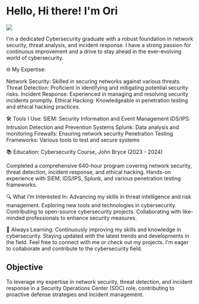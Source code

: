 # Hello, Hi there! I'm Ori
<a href="www.linkedin.com/in/ori-iankovitch-56a49923a"><img src="https://img.shields.io/badge/-LinkedIn-0072b1?&style=for-the-badge&logo=linkedin&logoColor=white" /></a>

I'm a dedicated Cybersecurity graduate with a robust foundation in network security, threat analysis, and incident response. I have a strong passion for continuous improvement and a drive to stay ahead in the ever-evolving world of cybersecurity.

🌐 My Expertise:

Network Security: Skilled in securing networks against various threats.
Threat Detection: Proficient in identifying and mitigating potential security risks.
Incident Response: Experienced in managing and resolving security incidents promptly.
Ethical Hacking: Knowledgeable in penetration testing and ethical hacking practices.

🛠️ Tools I Use:
SIEM: Security Information and Event Management
IDS/IPS: Intrusion Detection and Prevention Systems
Splunk: Data analysis and monitoring
Firewalls: Ensuring network security
Penetration Testing Frameworks: Various tools to test and secure systems

📚 Education:
Cybersecurity Course, John Bryce (2023 - 2024)

Completed a comprehensive 640-hour program covering network security, threat detection, incident response, and ethical hacking.
Hands-on experience with SIEM, IDS/IPS, Splunk, and various penetration testing frameworks.

🔍 What I’m Interested In:
Advancing my skills in threat intelligence and risk management.
Exploring new tools and technologies in cybersecurity.
Contributing to open-source cybersecurity projects.
Collaborating with like-minded professionals to enhance security measures.

🌱 Always Learning:
Continuously improving my skills and knowledge in cybersecurity.
Staying updated with the latest trends and developments in the field.
Feel free to connect with me or check out my projects. I'm eager to collaborate and contribute to the cybersecurity field.

## Objective
To leverage my expertise in network security, threat detection, and incident response in a Security Operations Center (SOC) role, contributing to proactive defense strategies and incident management.
